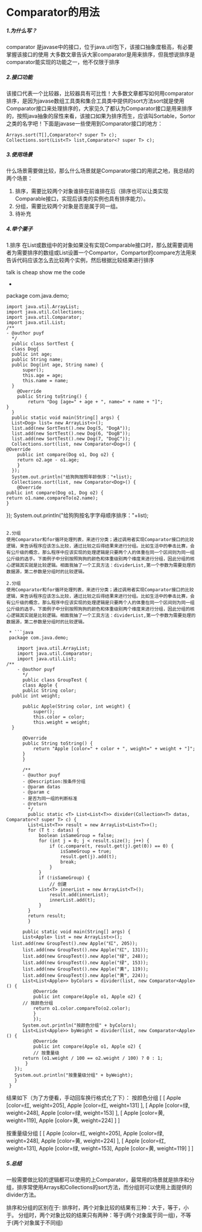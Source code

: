 # Comparator的用法

##### **1.为什么写？**

comparator 是javase中的接口，位于java.util包下，该接口抽象度极高，有必要掌握该接口的使用
大多数文章告诉大家comparator是用来排序，但我想说排序是comparator能实现的功能之一，他不仅限于排序

##### **2.接口功能**

该接口代表一个比较器，比较器具有可比性！大多数文章都写如何用comparator排序，是因为javase数组工具类和集合工具类中提供的sort方法sort就是使用Comparator接口来处理排序的，大家见久了都认为Comparator接口是用来排序的，按照java抽象的尿性来看，该接口如果为排序而生，应该叫Sortable，Sortor之类的名字吧！下面是javase一些使用到Comparator接口的地方：

```
Arrays.sort(T[],Comparator<? super T> c);
Collections.sort(List<T> list,Comparator<? super T> c);
```

##### 3.使用场景

什么场景需要做比较，那么什么场景就是Comparator接口的用武之地，我总结的两个场景：

1. 排序，需要比较两个对象谁排在前谁排在后（排序也可以让类实现Comparable接口，实现后该类的实例也具有排序能力）。
2. 分组，需要比较两个对象是否是属于同一组。
3. 待补充

##### 4.举个栗子

1.排序
在List或数组中的对象如果没有实现Comparable接口时，那么就需要调用者为需要排序的数组或List设置一个Compartor，Compartor的compare方法用来告诉代码应该怎么去比较两个实例，然后根据比较结果进行排序

talk is cheap show me the code

 * ```java
 package com.java.demo;

    import java.util.ArrayList;
    import java.util.Collections;
    import java.util.Comparator;
    import java.util.List;
    /**
    - @author puyf
      */
      public class SortTest {
      class Dog{
      public int age;
      public String name;
      public Dog(int age, String name) {
          super();
          this.age = age;
          this.name = name;
      }
        @Override
        public String toString() {
            return "Dog [age=" + age + ", name=" + name + "]";
    }
      }
      public static void main(String[] args) {
      List<Dog> list= new ArrayList<>();
      list.add(new SortTest().new Dog(5, "DogA"));
      list.add(new SortTest().new Dog(6, "DogB"));
      list.add(new SortTest().new Dog(7, "DogC"));
      Collections.sort(list, new Comparator<Dog>() {
    @Override
        public int compare(Dog o1, Dog o2) {
        return o2.age - o1.age;
        }
      });
      System.out.println("给狗狗按照年龄倒序："+list);
      Collections.sort(list, new Comparator<Dog>() {
        @Override
    public int compare(Dog o1, Dog o2) {
    return o1.name.compareTo(o2.name);
    }
  });
  System.out.println("给狗狗按名字字母顺序排序："+list);
  
```

2.分组
使用Comparator和for循环处理列表，来进行分类；通过调用者实现Comparator接口的比较逻辑，来告诉程序应该怎么比较，通过比较之后得结果来进行分组。比如生活中的拳击比赛，会有公斤级的概念，那么程序中应该实现的处理逻辑是只要两个人的体重在同一个区间则为同一组公斤级的选手。下面例子中分别按照狗狗的颜色和体重级别两个维度来进行分组，因此分组的核心逻辑其实就是比较逻辑。相面我抽了一个工具方法：dividerList,第一个参数为需要处理的数据源，第二参数是分组时的比较逻辑。

2.分组
使用Comparator和for循环处理列表，来进行分类；通过调用者实现Comparator接口的比较逻辑，来告诉程序应该怎么比较，通过比较之后得结果来进行分组。比如生活中的拳击比赛，会有公斤级的概念，那么程序中应该实现的处理逻辑是只要两个人的体重在同一个区间则为同一组公斤级的选手。下面例子中分别按照狗狗的颜色和体重级别两个维度来进行分组，因此分组的核心逻辑其实就是比较逻辑。相面我抽了一个工具方法：dividerList,第一个参数为需要处理的数据源，第二参数是分组时的比较逻辑。

 * ```java
 package com.java.demo;

    import java.util.ArrayList;
    import java.util.Comparator;
    import java.util.List;
/**
    - @author puyf
      */
      public class GroupTest {
      class Apple {
      public String color;
  public int weight;
    
      public Apple(String color, int weight) {
          super();
          this.color = color;
          this.weight = weight;
  }
    
      @Override
      public String toString() {
          return "Apple [color=" + color + ", weight=" + weight + "]";
      }
      }
    
      /**
      - @author puyf
      - @Description:按条件分组
      - @param datas
      - @param c
      - 是否为同一组的判断标准
      - @return
        */
        public static <T> List<List<T>> divider(Collection<T> datas, Comparator<? super T> c) {
        List<List<T>> result = new ArrayList<List<T>>();
        for (T t : datas) {
            boolean isSameGroup = false;
            for (int j = 0; j < result.size(); j++) {
                if (c.compare(t, result.get(j).get(0)) == 0) {
                    isSameGroup = true;
                    result.get(j).add(t);
                    break;
                }
            }
            if (!isSameGroup) {
                // 创建
            List<T> innerList = new ArrayList<T>();
                result.add(innerList);
                innerList.add(t);
            }
        }
        return result;
        }
    
      public static void main(String[] args) {
      List<Apple> list = new ArrayList<>();
  list.add(new GroupTest().new Apple("红", 205));
      list.add(new GroupTest().new Apple("红", 131));
      list.add(new GroupTest().new Apple("绿", 248));
      list.add(new GroupTest().new Apple("绿", 153));
      list.add(new GroupTest().new Apple("黄", 119));
      list.add(new GroupTest().new Apple("黄", 224));
      List<List<Apple>> byColors = divider(list, new Comparator<Apple>() {
          @Override
          public int compare(Apple o1, Apple o2) {
      // 按颜色分组
          return o1.color.compareTo(o2.color);
          }
          });
      System.out.println("按颜色分组" + byColors);
      List<List<Apple>> byWeight = divider(list, new Comparator<Apple>() {
          @Override
          public int compare(Apple o1, Apple o2) {
          // 按重量级
      return (o1.weight / 100 == o2.weight / 100) ? 0 : 1;
       }
   });
   System.out.println("按重量级分组" + byWeight);
   }
 }
 ```
 
 

结果如下（为了方便看，手动回车换行格式化了下）：
按颜色分组
[
[
Apple [color=红, weight=205],
Apple [color=红, weight=131]
],
[
Apple [color=绿, weight=248],
Apple [color=绿, weight=153]
],
[
Apple [color=黄, weight=119],
Apple [color=黄, weight=224]
]
]

按重量级分组
[
[
Apple [color=红, weight=205],
Apple [color=绿, weight=248],
Apple [color=黄, weight=224]
],
[
Apple [color=红, weight=131],
Apple [color=绿, weight=153],
Apple [color=黄, weight=119]
]
]

##### 5.总结

一般需要做比较的逻辑都可以使用的上Comparator，最常用的场景就是排序和分组，排序常使用Arrays和Collections的sort方法，而分组则可以使用上面提供的divider方法。

排序和分组的区别在于:
排序时，两个对象比较的结果有三种：大于，等于，小于。
分组时，两个对象比较的结果只有两种：等于(两个对象属于同一组)，不等于(两个对象属于不同组)
